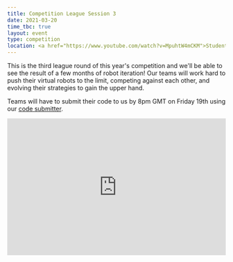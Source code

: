 ```yaml
---
title: Competition League Session 3
date: 2021-03-20
time_tbc: true
layout: event
type: competition
location: <a href="https://www.youtube.com/watch?v=MpuhtW4mCKM">Student Robotics' YouTube Channel</a>
---
```


This is the third league round of this year's competition and we'll be able to see the result of a few months of robot iteration! Our teams will work hard to push their virtual robots to the limit, competing against each other, and evolving their strategies to gain the upper hand.

Teams will have to submit their code to us by 8pm GMT on Friday 19th using our [code submitter](https://studentrobotics.org/code-submitter/).

<iframe
  width="100%"
  height="315"
  src="https://www.youtube.com/embed/MpuhtW4mCKM"
  frameborder="0"
  allow="accelerometer; autoplay; encrypted-media; gyroscope; picture-in-picture"
  allowfullscreen
></iframe>
